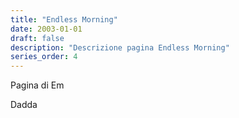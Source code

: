 ```yaml
---
title: "Endless Morning"
date: 2003-01-01
draft: false
description: "Descrizione pagina Endless Morning"
series_order: 4
---
```


Pagina di Em

Dadda
